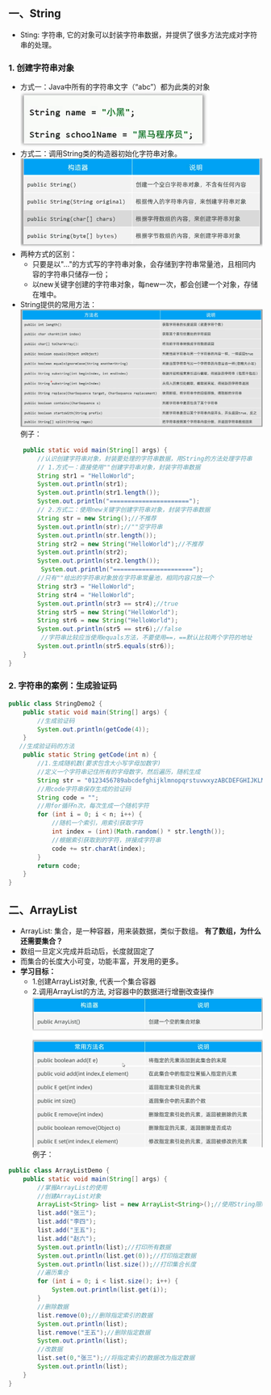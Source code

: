 ## 一、String
* Sting: 字符串, 它的对象可以封装字符串数据，并提供了很多方法完成对字符串的处理。
### 1. 创建字符串对象
* 方式一：Java中所有的字符串文字（“abc”）都为此类的对象
 ![1746990263410](image/常用API/1746990263410.png)
* 方式二：调用String类的构造器初始化字符串对象。
  ![1746990367886](image/常用API/1746990367886.png)
* 两种方式的区别：
  * 只要是以"..."的方式写的字符串对象，会存储到字符串常量池，且相同内容的字符串只储存一份；
  * 以new关键字创建的字符串对象，每new一次，都会创建一个对象，存储在堆中。
* String提供的常用方法：
![1747024987109](image/常用API/1747024987109.png)
例子：
```java
    public static void main(String[] args) {
        //认识创建字符串对象，封装要处理的字符串数据，用String的方法处理字符串
        // 1.方式一：直接使用""创建字符串对象，封装字符串数据
        String str1 = "HelloWorld";
        System.out.println(str1);
        System.out.println(str1.length());
        System.out.println("======================");
        // 2.方式二：使用new关键字创建字符串对象，封装字符串数据
        String str = new String();//不推荐
        System.out.println(str);//""空字符串
        System.out.println(str.length());
        String str2 = new String("HelloWorld");//不推荐
        System.out.println(str2);
        System.out.println(str2.length());
         System.out.println("======================");
        //只有""给出的字符串对象放在字符串常量池，相同内容只放一个
        String str3 = "HelloWorld";
        String str4 = "HelloWorld";
        System.out.println(str3 == str4);//true
        String str5 = new String("HelloWorld");
        String str6 = new String("HelloWorld");
        System.out.println(str5 == str6);//false
         //字符串比较应当使用equals方法，不要使用==，==默认比较两个字符的地址
        System.out.println(str5.equals(str6));
    }
}
```
### 2. 字符串的案例：生成验证码
```java
public class StringDemo2 {
    public static void main(String[] args) {
        //生成验证码
        System.out.println(getCode(4));
    }
   //生成验证码的方法
    public static String getCode(int n) {
        //1.生成随机数(要求包含大小写字母加数字)
        //定义一个字符串记住所有的字母数字，然后遍历，随机生成
        String str = "0123456789abcdefghijklmnopqrstuvwxyzABCDEFGHIJKLMNOPQRSTUVWXYZ";
        //用code字符串保存生成的验证码
        String code = "";
        //用for循环n次，每次生成一个随机字符
        for (int i = 0; i < n; i++) {
            //随机一个索引，用索引获取字符
            int index = (int)(Math.random() * str.length());
            //根据索引获取到的字符，拼接成字符串
            code += str.charAt(index);
        }
        return code;
    }
}
```
## 二、ArrayList
* ArrayList: 集合，是一种容器，用来装数据，类似于数组。
**有了数组，为什么还需要集合？**
* 数组一旦定义完成并启动后，长度就固定了
* 而集合的长度大小可变，功能丰富，开发用的更多。
* **学习目标：**
  * 1.创建ArrayList对象, 代表一个集合容器
  * 2.调用ArrayList的方法, 对容器中的数据进行增删改查操作
  ![1747028520936](image/常用API/1747028520936.png)
例子：
```java
public class ArrayListDemo {
    public static void main(String[] args) {
        //掌握ArrayList的使用
        //创建ArrayList对象
        ArrayList<String> list = new ArrayList<String>();//使用String限制集合中元素的类型
        list.add("张三");
        list.add("李四");
        list.add("王五");
        list.add("赵六");
        System.out.println(list);//打印所有数据
        System.out.println(list.get(0));//打印指定数据
        System.out.println(list.size());//打印集合长度
        //遍历集合
        for (int i = 0; i < list.size(); i++) {
            System.out.println(list.get(i));
        }
        //删除数据
        list.remove(0);//删除指定索引的数据
        System.out.println(list);
        list.remove("王五");//删除指定数据
        System.out.println(list);
        //改数据
        list.set(0,"张三");//将指定索引的数据改为指定数据
        System.out.println(list);
    }
}
```

